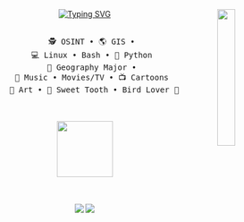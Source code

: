 <div align="center">
<a href="https://git.io/typing-svg"><img src="https://readme-typing-svg.demolab.com?font=Monoton&pause=1000&color=FE0000&center=true&multiline=true&width=435&lines=Hello+Hello...;I'm+3ric." alt="Typing SVG" /></a>
<img src="https://i5.walmartimages.com/asr/1de8fca5-2ef0-4490-bbce-35f6e94c5626.29c9e90d1bffea7c4e3336833765c6a6.png?odnHeight=768&odnWidth=768&odnBg=FFFFFF" width="25%" align="right" />
<br><br>
<pre>
    🕵️ OSINT • 🌎 GIS • 
    💻 Linux • Bash • 🐍 Python 
    📖 Geography Major • 
    🎸 Music • Movies/TV • 📺 Cartoons 
    🐰 Art • 🍬 Sweet Tooth • Bird Lover 🐧
</pre>
<br><br>
<img src="https://giffiles.alphacoders.com/212/212419.gif" height="100" />
<br><br><br>

[![](https://img.shields.io/badge/instagram-ff66ab)](https://www.instagram.com/3ric_vald3z/)
[![](https://img.shields.io/badge/twitter-0a66c2)](https://x.com/3ricVald3z)
</div>
